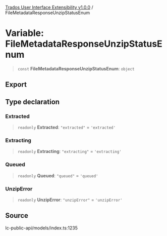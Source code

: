 [Trados User Interface Extensibility v1.0.0](../wiki/globals) / FileMetadataResponseUnzipStatusEnum

# Variable: FileMetadataResponseUnzipStatusEnum

> `const` **FileMetadataResponseUnzipStatusEnum**: `object`

## Export

## Type declaration

### Extracted

> `readonly` **Extracted**: `"extracted"` = `'extracted'`

### Extracting

> `readonly` **Extracting**: `"extracting"` = `'extracting'`

### Queued

> `readonly` **Queued**: `"queued"` = `'queued'`

### UnzipError

> `readonly` **UnzipError**: `"unzipError"` = `'unzipError'`

## Source

lc-public-api/models/index.ts:1235
